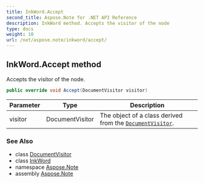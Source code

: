 ```yaml
---
title: InkWord.Accept
second_title: Aspose.Note for .NET API Reference
description: InkWord method. Accepts the visitor of the node
type: docs
weight: 10
url: /net/aspose.note/inkword/accept/
---
```

## InkWord.Accept method

Accepts the visitor of the node.

```csharp
public override void Accept(DocumentVisitor visitor)
```

| Parameter | Type | Description |
| --- | --- | --- |
| visitor | DocumentVisitor | The object of a class derived from the [`DocumentVisitor`](../../documentvisitor/). |

### See Also

* class [DocumentVisitor](../../documentvisitor/)
* class [InkWord](../)
* namespace [Aspose.Note](../../inkword/)
* assembly [Aspose.Note](../../../)


